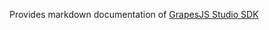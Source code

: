 Provides markdown documentation of [GrapesJS Studio SDK](https://app.grapesjs.com/docs-sdk/overview/getting-started)
